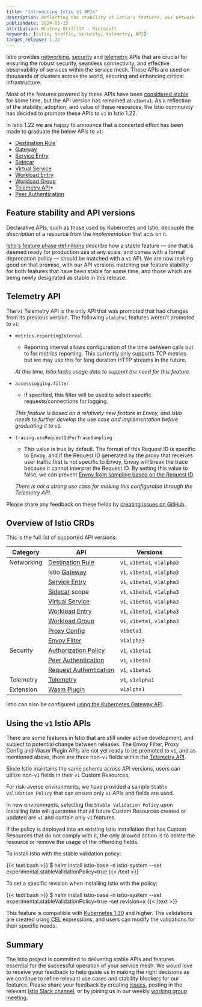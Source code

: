 ```yaml
---
title: "Introducing Istio v1 APIs"
description: Reflecting the stability of Istio's features, our networking, security and telemetry APIs are promoted to v1 in 1.22. 
publishdate: 2024-05-13
attribution: Whitney Griffith - Microsoft
keywords: [istio, traffic, security, telemetry, API]
target_release: 1.22
---
```


Istio provides [networking](/docs/reference/config/networking/), [security](/docs/reference/config/security/) and [telemetry](/docs/reference/config/telemetry/) APIs that are crucial for ensuring the robust security, seamless connectivity, and effective observability of services within the service mesh. These APIs are used on thousands of clusters across the world, securing and enhancing critical infrastructure. 

Most of the features powered by these APIs have been [considered stable](https://istio.io/latest/docs/releases/feature-stages/) for some time, but the API version has remained at `v1beta1`. As a reflection of the stability, adoption, and value of these resources, the Istio community has decided to promote these APIs to `v1` in Istio 1.22.

In Istio 1.22 we are happy to announce that a concerted effort has been made to graduate the below APIs to `v1`:
* [Destination Rule](/docs/reference/config/networking/destination-rule/)
* [Gateway](/docs/reference/config/networking/gateway/)
* [Service Entry](/docs/reference/config/networking/service-entry/)
* [Sidecar](/docs/reference/config/networking/sidecar/)
* [Virtual Service](/docs/reference/config/networking/virtual-service/)
* [Workload Entry](/docs/reference/config/networking/workload-entry/)
* [Workload Group](/docs/reference/config/networking/workload-group/)
* [Telemetry API](/docs/reference/config/telemetry/)*
* [Peer Authentication](/docs/reference/config/security/peer_authentication/)

## Feature stability and API versions

Declarative APIs, such as those used by Kubernetes and Istio, decouple the _description_ of a resource from the _implementation_ that acts on it.

[Istio's feature phase definitions](https://istio.io/latest/docs/releases/feature-stages/) describe how a stable feature — one that is deemed ready for production use at any scale, and comes with a formal deprecation policy — should be matched with a `v1` API. We are now making good on that promise, with our API versions matching our feature stability for both features that have been stable for some time, and those which are being newly designated as stable in this release.

## Telemetry API

The `v1` Telemetry API is the only API that was promoted that had changes from its previous version. The following `v1alpha1` features weren’t promoted to `v1`:
* `metrics.reportingInterval`
    * Reporting interval allows configuration of the time between calls out to for metrics reporting. This currently only supports TCP metrics but we may use this for long duration HTTP streams in the future.
    
    _At this time, Istio lacks usage data to support the need for this feature._
* `accessLogging.filter`
    * If specified, this filter will be used to select specific requests/connections for logging.
    
    _This feature is based on a relatively new feature in Envoy, and Istio needs to further develop the use case and implementation before graduating it to `v1`._
* `tracing.useRequestIdForTraceSampling`
    * This value is true by default. The format of this Request ID is specific to Envoy, and if the Request ID generated by the proxy that receives user traffic first is not specific to Envoy, Envoy will break the trace because it cannot interpret the Request ID. By setting this value to false, we can prevent [Envoy from sampling based on the Request ID](https://www.envoyproxy.io/docs/envoy/latest/intro/arch_overview/observability/tracing#trace-context-propagation).
    
    _There is not a strong use case for making this configurable through the Telemetry API._

Please share any feedback on these fields by [creating issues on GitHub](https://github.com/istio/istio/issues).

## Overview of Istio CRDs

This is the full list of supported API versions:

| Category | API | Versions |
| ---------|-----|----------|
| Networking | [Destination Rule](/docs/reference/config/networking/destination-rule/) |  `v1`, `v1beta1`, `v1alpha3` |
| | Istio [Gateway](/docs/reference/config/networking/gateway/) |  `v1`, `v1beta1`, `v1alpha3` |
| | [Service Entry](/docs/reference/config/networking/service-entry/) |  `v1`, `v1beta1`, `v1alpha3` |
| | [Sidecar](/docs/reference/config/networking/sidecar/) scope |  `v1`, `v1beta1`, `v1alpha3` |
| | [Virtual Service](/docs/reference/config/networking/virtual-service/) |  `v1`, `v1beta1`, `v1alpha3` |
| | [Workload Entry](/docs/reference/config/networking/workload-entry/) |  `v1`, `v1beta1`, `v1alpha3` |
| | [Workload Group](/docs/reference/config/networking/workload-group/) |  `v1`, `v1beta1`, `v1alpha3` |
| | [Proxy Config](/docs/reference/config/networking/proxy-config/) |  `v1beta1` |
| | [Envoy Filter](/docs/reference/config/networking/envoy-filter/) |  `v1alpha3` |
| Security  | [Authorization Policy](/docs/reference/config/security/authorization-policy/) |  `v1`, `v1beta1` |
| | [Peer Authentication](/docs/reference/config/security/peer_authentication/) |  `v1`, `v1beta1` |
| | [Request Authentication](/docs/reference/config/security/request_authentication/) |  `v1`, `v1beta1` |
| Telemetry | [Telemetry](/docs/reference/config/telemetry/) |  `v1`, `v1alpha1` |
| Extension | [Wasm Plugin](/docs/reference/config/proxy_extensions/wasm-plugin/) |  `v1alpha1` |

Istio can also be configured [using the Kubernetes Gateway API](https://istio.io/latest/docs/setup/additional-setup/getting-started/).

## Using the `v1` Istio APIs

There are some features in Istio that are still under active development, and subject to potential change between releases. The Envoy Filter, Proxy Config and Wasm Plugin APIs are not yet ready to be promoted to `v1`, and as mentioned above, there are three non-`v1` fields within the [Telemetry API](#telemetry-api).

Since Istio maintains the same schema across API versions, users can utilize non-`v1` fields in their `v1` Custom Resources.

For risk-averse environments, we have provided a sample `Stable Validation Policy` that can ensure only `v1` APIs and fields are used.

In new environments, selecting the `Stable Validation Policy` upon installing Istio will guarantee that all future Custom Resources created or updated are `v1` and contain only `v1` features.

If the policy is deployed into an existing Istio installation that has Custom Resources that do not comply with it, the only allowed action is to delete the resource or remove the usage of the offending fields.

To install Istio with the stable validation policy:

{{< text bash >}}
$ helm install istio-base -n istio-system --set experimental.stableValidationPolicy=true
{{< /text >}}

To set a specific revision when installing Istio with the policy:

{{< text bash >}}
$ helm install istio-base -n istio-system --set experimental.stableValidationPolicy=true -set revision=x
{{< /text >}}

This feature is compatible with [Kubernetes 1.30](https://kubernetes.io/docs/reference/access-authn-authz/validating-admission-policy/) and higher. The validations are created using [CEL](https://github.com/google/cel-spec) expressions, and users can modify the validations for their specific needs.

## Summary

The Istio project is committed to delivering stable APIs and features essential for the successful operation of your service mesh. We would love to receive your feedback to help guide us in making the right decisions as we continue to refine relevant use cases and stability blockers for our features. Please share your feedback by creating [issues](https://github.com/istio/istio/issues), posting in the relevant [Istio Slack channel](https://slack.istio.io/), or by joining us in our weekly [working group meeting](https://github.com/istio/community/blob/master/WORKING-GROUPS.md#working-group-meetings).
